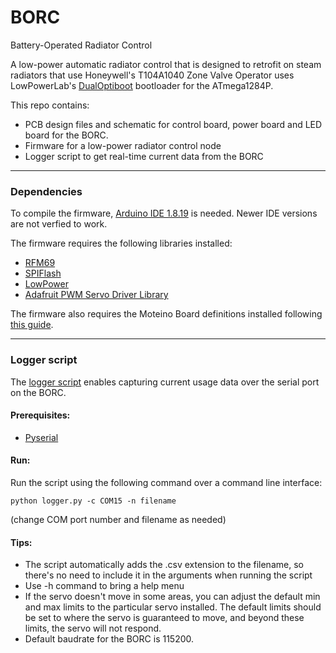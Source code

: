 # BORC
Battery-Operated Radiator Control

A low-power automatic radiator control that is designed to retrofit on steam radiators that use Honeywell's T104A1040 Zone Valve Operator
uses LowPowerLab's [DualOptiboot](https://github.com/LowPowerLab/DualOptiboot) bootloader for the ATmega1284P.

This repo contains:
- PCB design files and schematic for control board, power board and LED board for the BORC.
- Firmware for a low-power radiator control node
- Logger script to get real-time current data from the BORC

---

### Dependencies

To compile the firmware, [Arduino IDE 1.8.19](https://www.arduino.cc/en/software) is needed. Newer IDE versions are not verfied to work.

The firmware requires the following libraries installed:
- [RFM69](https://github.com/LowPowerLab/RFM69)
- [SPIFlash](https://github.com/LowPowerLab/SPIFlash)
- [LowPower](https://github.com/LowPowerLab/LowPower)
- [Adafruit PWM Servo Driver Library](https://github.com/adafruit/Adafruit-PWM-Servo-Driver-Library)

The firmware also requires the Moteino Board definitions installed following [this guide](https://lowpowerlab.com/guide/moteino/programming-libraries/).

---

### Logger script

The [logger script](https://github.com/AKstudios/BORC/blob/dev/logger/logger.py) enables capturing current usage data over the serial port on the BORC.

#### Prerequisites:
- [Pyserial](https://pypi.org/project/pyserial/)

#### Run:
Run the script using the following command over a command line interface:

```
python logger.py -c COM15 -n filename
```
(change COM port number and filename as needed)

#### Tips:
- The script automatically adds the .csv extension to the filename, so there's no need to include it in the arguments when running the script
- Use -h command to bring a help menu
- If the servo doesn't move in some areas, you can adjust the default min and max limits to the particular servo installed. The default limits should be set to where the servo is guaranteed to move, and beyond these limits, the servo will not respond.
- Default baudrate for the BORC is 115200.
